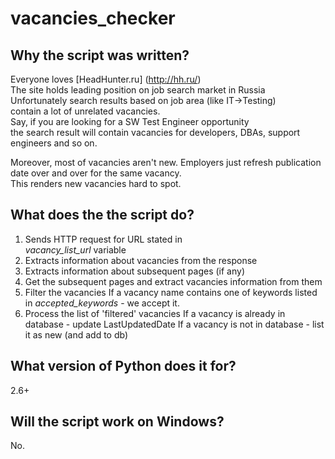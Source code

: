 vacancies_checker
=================

Why the script was written?
---------------------------
Everyone loves [HeadHunter.ru] (http://hh.ru/)  
The site holds leading position on job search market in Russia  
Unfortunately search results based on job area (like IT->Testing)  
contain a lot of unrelated vacancies.  
Say, if you are looking for a SW Test Engineer opportunity  
the search result will contain vacancies for developers, DBAs, 
support engineers and so on.  

Moreover, most of vacancies aren't new. Employers just refresh publication date over and over for the same vacancy.  
This renders new vacancies hard to spot.  

What does the the script do?
----------------------------
1. Sends HTTP request for URL stated in  
*vacancy_list_url* variable
2. Extracts information about vacancies from the response
3. Extracts information about subsequent pages (if any)
4. Get the subsequent pages and extract vacancies information from them
5. Filter the vacancies
   If a vacancy name contains one of keywords listed
   in *accepted_keywords* - we accept it.
6. Process the list of 'filtered' vacancies
   If a vacancy is already in database - update LastUpdatedDate
   If a vacancy is not in database - list it as new (and add to db)

What version of Python does it for?
-----------------------------------
2.6+

Will the script work on Windows?
--------------------------------
No.